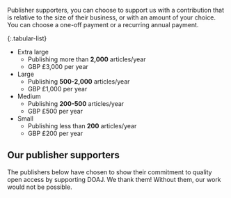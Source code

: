 Publisher supporters, you can choose to support us with a contribution that is relative to the size of their business, or with an amount of your choice. You can choose a one-off payment or a recurring annual payment.

{:.tabular-list}
- Extra large
  - Publishing more than **2,000** articles/year
  - GBP £3,000 per year
- Large
  - Publishing **500-2,000** articles/year
  - GBP £1,000 per year
- Medium
  - Publishing **200-500** articles/year
  - GBP £500 per year
- Small
  - Publishing less than **200** articles/year
  - GBP £200 per year

## Our publisher supporters
The publishers below have chosen to show their commitment to quality open access by supporting DOAJ. We thank them! Without them, our work would not be possible.
